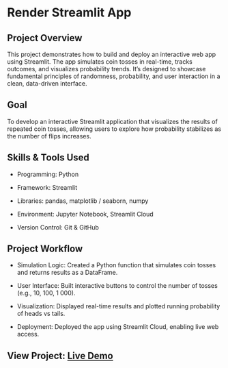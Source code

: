 # Render Streamlit App

## Project Overview

This project demonstrates how to build and deploy an interactive web app using Streamlit. The app simulates coin tosses in real-time, tracks outcomes, and visualizes probability trends. It’s designed to showcase fundamental principles of randomness, probability, and user interaction in a clean, data-driven interface.

## Goal

To develop an interactive Streamlit application that visualizes the results of repeated coin tosses, allowing users to explore how probability stabilizes as the number of flips increases.

## Skills & Tools Used

- Programming: Python

- Framework: Streamlit

- Libraries: pandas, matplotlib / seaborn, numpy

- Environment: Jupyter Notebook, Streamlit Cloud

- Version Control: Git & GitHub

## Project Workflow

- Simulation Logic:
Created a Python function that simulates coin tosses and returns results as a DataFrame.

- User Interface:
Built interactive buttons to control the number of tosses (e.g., 10, 100, 1 000).

- Visualization:
Displayed real-time results and plotted running probability of heads vs tails.

- Deployment:
Deployed the app using Streamlit Cloud, enabling live web access.

## View Project: [Live Demo](https://coin-toss-app-930o.onrender.com/)
